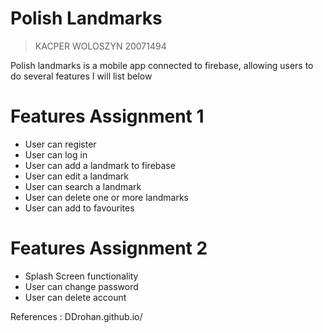# Polish Landmarks

> KACPER WOLOSZYN 20071494

Polish landmarks is a mobile app connected to firebase, allowing users to do several features I will list below

# Features Assignment 1

- User can register
- User can log in
- User can add a landmark to firebase
- User can edit a landmark
- User can search a landmark
- User can delete one or more landmarks
- User can add to favourites


# Features Assignment 2

- Splash Screen functionality
- User can change password
- User can delete account

References : DDrohan.github.io/ 
